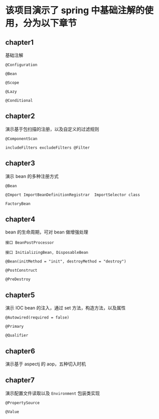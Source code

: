 
# 该项目演示了 spring 中基础注解的使用，分为以下章节

## chapter1

基础注解

`@Configuration` 

`@Bean`

`@Scope`

`@Lazy`

`@Conditional`

## chapter2 

演示基于包扫描的注册，以及自定义的过滤规则

`@ComponentScan` 

`includeFilters excludeFilters @Filter` 

## chapter3

演示 bean 的多种注册方式

`@Bean`

`@Import ImportBeanDefinitionRegistrar  ImportSelector class `

`FactoryBean`

## chapter4

bean 的生命周期，可对 bean 做增强处理

`接口 BeanPostProcessor`

`接口 InitializingBean, DisposableBean`

`@Bean(initMethod = "init", destroyMethod = "destroy")`

`@PostConstruct`

`@PreDestroy`

## chapter5

演示 IOC bean 的注入，通过 set 方法，构造方法，以及属性

`@Autowired(required = false)`

`@Primary`

`@Qualifier`

## chapter6

演示基于 aspectj 的 aop，五种切入时机


## chapter7

演示配置文件读取以及 `Environment` 包装类实现

`@PropertySource` 

`@Value`



